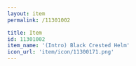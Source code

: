 ```yaml
---
layout: item
permalink: /11301002

title: Item
id: 11301002
item_name: '(Intro) Black Crested Helm'
icon_url: 'item/icon/11300171.png'
---
```

